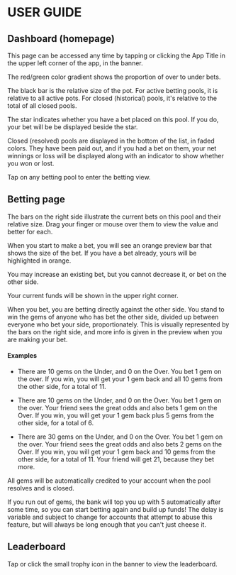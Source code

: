 # USER GUIDE

## Dashboard (homepage)

This page can be accessed any time by tapping or clicking the App Title in the upper left corner of the app, in the banner.

The red/green color gradient shows the proportion of over to under bets.

The black bar is the relative size of the pot. For active betting pools, it is relative to all active pots. For closed (historical) pools, it's relative to the total of all closed pools.

The star indicates whether you have a bet placed on this pool. If you do, your bet will be be displayed beside the star.

Closed (resolved) pools are displayed in the bottom of the list, in faded colors. They have been paid out, and if you had a bet on them, your net winnings or loss will be displayed along with an indicator to show whether you won or lost.

Tap on any betting pool to enter the betting view.

## Betting page

The bars on the right side illustrate the current bets on this pool and their relative size. Drag your finger or mouse over them to view the value and better for each.

When you start to make a bet, you will see an orange preview bar that shows the size of the bet. If you have a bet already, yours will be highlighted in orange. 

You may increase an existing bet, but you cannot decrease it, or bet on the other side.

Your current funds will be shown in the upper right corner.

When you bet, you are betting directly against the other side. You stand to win the gems of anyone who has bet the other side, divided up between everyone who bet your side, proportionately. This is visually represented by the bars on the right side, and more info is given in the preview when you are making your bet.

#### Examples

- There are 10 gems on the Under, and 0 on the Over. You bet 1 gem on the over. If you win, you will get your 1 gem back and all 10 gems from the other side, for a total of 11.

- There are 10 gems on the Under, and 0 on the Over. You bet 1 gem on the over. Your friend sees the great odds and also bets 1 gem on the Over. If you win, you will get your 1 gem back plus 5 gems from the other side, for a total of 6.

- There are 30 gems on the Under, and 0 on the Over. You bet 1 gem on the over. Your friend sees the great odds and also bets 2 gems on the Over. If you win, you will get your 1 gem back and 10 gems from the other side, for a total of 11. Your friend will get 21, because they bet more. 

All gems will be automatically credited to your account when the pool resolves and is closed.

If you run out of gems, the bank will top you up with 5 automatically after some time, so you can start betting again and build up funds! The delay is variable and subject to change for accounts that attempt to abuse this feature, but will always be long enough that you can't just cheese it.

## Leaderboard

Tap or click the small trophy icon in the banner to view the leaderboard.
